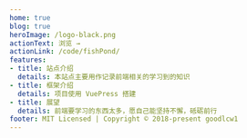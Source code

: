 ```yaml
---
home: true
blog: true
heroImage: /logo-black.png
actionText: 浏览 →
actionLink: /code/fishPond/
features:
- title: 站点介绍
  details: 本站点主要用作记录前端相关的学习到的知识
- title: 框架介绍
  details: 项目使用 VuePress 搭建
- title: 展望
  details: 前端要学习的东西太多，愿自己能坚持不懈，砥砺前行
footer: MIT Licensed | Copyright © 2018-present goodlcw1
---
```

